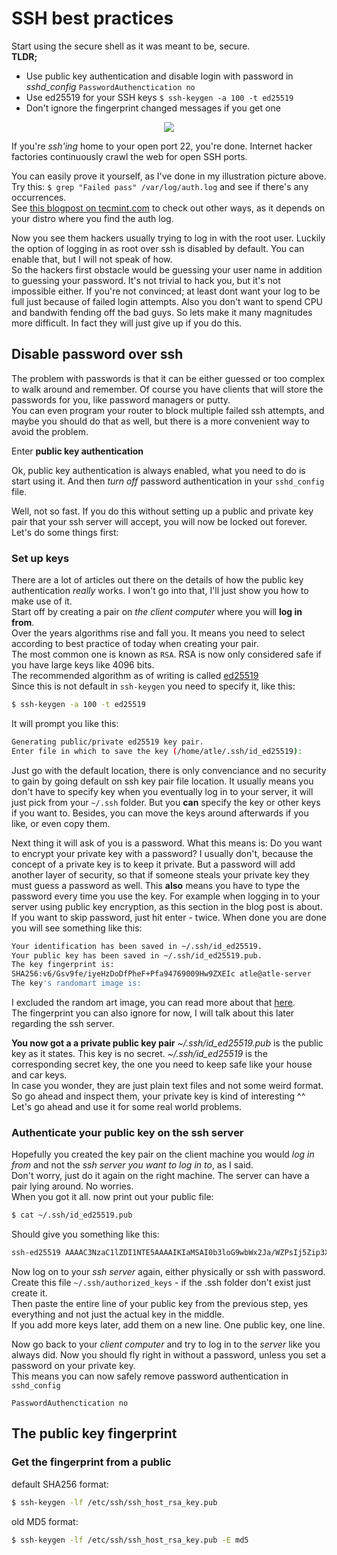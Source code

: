 # SSH best practices

Start using the secure shell as it was meant to be, secure.  
**TLDR;**

-   Use public key authentication and disable login with password in _sshd_config_ `PasswordAuthenctication no`
-   Use ed25519 for your SSH keys `$ ssh-keygen -a 100 -t ed25519`
-   Don't ignore the fingerprint changed messages if you get one

<div class="separator" style="clear: both; text-align: center;"><img border="0" src="https://storage.googleapis.com/atle-static/pics/ssh_danger_zone.jpg" /></div>

If you're _ssh'ing_ home to your open port 22, you're done. Internet hacker factories continuously crawl the web for open SSH ports.

You can easily prove it yourself, as I've done in my illustration picture above.  
Try this: `$ grep "Failed pass" /var/log/auth.log` and see if there's any occurrences.  
See [this blogpost on tecmint.com](https://www.tecmint.com/find-failed-ssh-login-attempts-in-linux/) to check out other ways, as it depends on your distro where you find the auth log.

Now you see them hackers usually trying to log in with the root user. Luckily the option of logging in as root over ssh is disabled by default. You can enable that, but I will not speak of how.  
So the hackers first obstacle would be guessing your user name in addition to guessing your password. It's not trivial to hack you, but it's not impossible either. If you're not convinced; at least dont want your log to be full just because of failed login attempts. Also you don't want to spend CPU and bandwith fending off the bad guys. So lets make it many magnitudes more difficult. In fact they will just give up if you do this.

## Disable password over ssh

The problem with passwords is that it can be either guessed or too complex to walk around and remember. Of course you have clients that will store the passwords for you, like password managers or putty.  
You can even program your router to block multiple failed ssh attempts, and maybe you should do that as well, but there is a more convenient way to avoid the problem.

Enter **public key authentication**

Ok, public key authentication is always enabled, what you need to do is start using it. And then _turn off_ password authentication in your `sshd_config` file.

Well, not so fast. If you do this without setting up a public and private key pair that your ssh server will accept, you will now be locked out forever. Let's do some things first:

### Set up keys

There are a lot of articles out there on the details of how the public key authentication _really_ works. I won't go into that, I'll just show you how to make use of it.  
Start off by creating a pair on _the client computer_ where you will **log in from**.  
Over the years algorithms rise and fall you. It means you need to select according to best practice of today when creating your pair.  
The most common one is known as `RSA`. RSA is now only considered safe if you have large keys like 4096 bits.  
The recommended algorithm as of writing is called [ed25519](https://ed25519.cr.yp.to/)  
Since this is not default in `ssh-keygen` you need to specify it, like this:

```sh
$ ssh-keygen -a 100 -t ed25519
```

It will prompt you like this:

```bash
Generating public/private ed25519 key pair.
Enter file in which to save the key (/home/atle/.ssh/id_ed25519):
```

Just go with the default location, there is only convenciance and no security to gain by going default on ssh key pair file location. It usually means you don't have to specify key when you eventually log in to your server, it will just pick from your `~/.ssh` folder. But you **can** specify the key or other keys if you want to. Besides, you can move the keys around afterwards if you like, or even copy them.

Next thing it will ask of you is a password. What this means is: Do you want to encrypt your private key with a password? I usually don't, because the concept of a private key is to keep it private. But a password will add another layer of security, so that if someone steals your private key they must guess a password as well. This **also** means you have to type the password every time you use the key. For example when logging in to your server using public key encryption, as this section in the blog post is about.  
If you want to skip password, just hit enter - twice. When done you are done you will see something like this:

```bash
Your identification has been saved in ~/.ssh/id_ed25519.
Your public key has been saved in ~/.ssh/id_ed25519.pub.
The key fingerprint is:
SHA256:v6/Gsv9fe/iyeHzDoDfPheF+Pfa94769009Hw9ZXEIc atle@atle-server
The key's randomart image is:
```

I excluded the random art image, you can read more about that [here](https://superuser.com/questions/22535/what-is-randomart-produced-by-ssh-keygen).  
The fingerprint you can also ignore for now, I will talk about this later regarding the ssh server.

**You now got a a private public key pair**
_~/.ssh/id_ed25519.pub_ is the public key as it states. This key is no secret.
_~/.ssh/id_ed25519_ is the corresponding secret key, the one you need to keep safe like your house and car keys.  
In case you wonder, they are just plain text files and not some weird format. So go ahead and inspect them, your private key is kind of interesting ^^  
Let's go ahead and use it for some real world problems.

### Authenticate your public key on the ssh server

Hopefully you created the key pair on the client machine you would _log in from_ and not the _ssh server you want to log in to_, as I said.  
Don't worry, just do it again on the right machine. The server can have a pair lying around. No worries.  
When you got it all. now print out your public file:

```sh
$ cat ~/.ssh/id_ed25519.pub
```

Should give you something like this:

```bash
ssh-ed25519 AAAAC3NzaC1lZDI1NTE5AAAAIKIaMSAI0b3loG9wbWx2Ja/WZPsIj5Zip3XbShxG3zuC atle@atle-server
```

Now log on to your _ssh server_ again, either physically or ssh with password.  
Create this file `~/.ssh/authorized_keys` - if the .ssh folder don't exist just create it.  
Then paste the entire line of your public key from the previous step, yes everything and not just the actual key in the middle.  
If you add more keys later, add them on a new line. One public key, one line.

Now go back to your _client computer_ and try to log in to the _server_ like you always did. Now you should fly right in without a password, unless you set a password on your private key.  
This means you can now safely remove password authentication in `sshd_config`

```ssh
PasswordAuthenctication no
```

## The public key fingerprint

### Get the fingerprint from a public

default SHA256 format:

```sh
$ ssh-keygen -lf /etc/ssh/ssh_host_rsa_key.pub
```

old MD5 format:

```sh
$ ssh-keygen -lf /etc/ssh/ssh_host_rsa_key.pub -E md5
```
